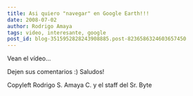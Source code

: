 ```yaml
---
title: Asi quiero "navegar" en Google Earth!!!
date: 2008-07-02
author: Rodrigo Amaya
tags: video, interesante, google
post_id: blog-3515952828243908885.post-8236586324603657450
---
```


Vean el vídeo...

Dejen sus comentarios :) Saludos!

Copyleft Rodrigo S. Amaya C. y el staff del Sr. Byte